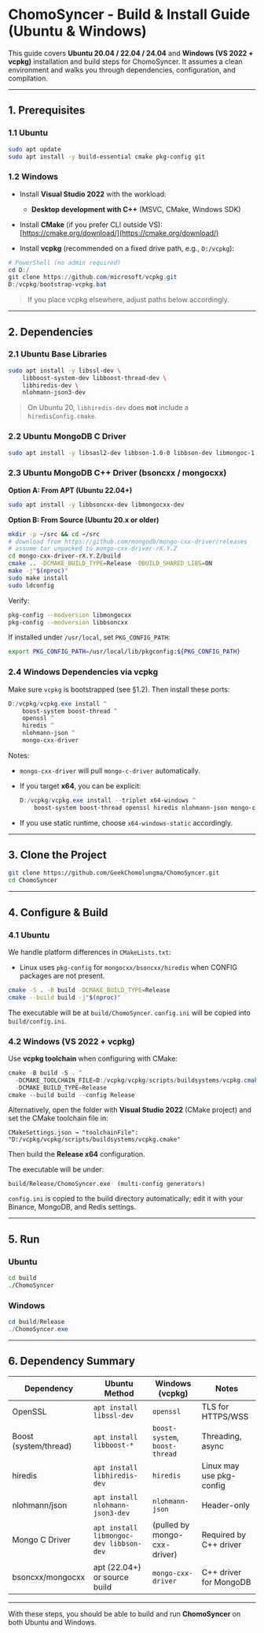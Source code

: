 # ChomoSyncer - Build & Install Guide (Ubuntu & Windows)

This guide covers **Ubuntu 20.04 / 22.04 / 24.04** and **Windows (VS 2022 + vcpkg)** installation and build steps for ChomoSyncer. It assumes a clean environment and walks you through dependencies, configuration, and compilation.

---

## 1. Prerequisites

### 1.1 Ubuntu

```bash
sudo apt update
sudo apt install -y build-essential cmake pkg-config git
```

### 1.2 Windows

* Install **Visual Studio 2022** with the workload:

  * **Desktop development with C++** (MSVC, CMake, Windows SDK)
* Install **CMake** (if you prefer CLI outside VS): [https://cmake.org/download/](https://cmake.org/download/)
* Install **vcpkg** (recommended on a fixed drive path, e.g., `D:/vcpkg`):

```powershell
# PowerShell (no admin required)
cd D:/
git clone https://github.com/microsoft/vcpkg.git
D:/vcpkg/bootstrap-vcpkg.bat
```

> If you place vcpkg elsewhere, adjust paths below accordingly.

---

## 2. Dependencies

### 2.1 Ubuntu Base Libraries

```bash
sudo apt install -y libssl-dev \
    libboost-system-dev libboost-thread-dev \
    libhiredis-dev \
    nlohmann-json3-dev
```

> On Ubuntu 20, `libhiredis-dev` does **not** include a `hiredisConfig.cmake`.

### 2.2 Ubuntu MongoDB C Driver

```bash
sudo apt install -y libsasl2-dev libbson-1.0-0 libbson-dev libmongoc-1.0-0 libmongoc-dev
```

### 2.3 Ubuntu MongoDB C++ Driver (bsoncxx / mongocxx)

**Option A: From APT (Ubuntu 22.04+)**

```bash
sudo apt install -y libbsoncxx-dev libmongocxx-dev
```

**Option B: From Source (Ubuntu 20.x or older)**

```bash
mkdir -p ~/src && cd ~/src
# download from https://github.com/mongodb/mongo-cxx-driver/releases
# assume tar unpacked to mongo-cxx-driver-rX.Y.Z
cd mongo-cxx-driver-rX.Y.Z/build
cmake .. -DCMAKE_BUILD_TYPE=Release -DBUILD_SHARED_LIBS=ON
make -j"$(nproc)"
sudo make install
sudo ldconfig
```

Verify:

```bash
pkg-config --modversion libmongocxx
pkg-config --modversion libbsoncxx
```

If installed under `/usr/local`, set `PKG_CONFIG_PATH`:

```bash
export PKG_CONFIG_PATH=/usr/local/lib/pkgconfig:${PKG_CONFIG_PATH}
```

### 2.4 Windows Dependencies via vcpkg

Make sure `vcpkg` is bootstrapped (see §1.2). Then install these ports:

```powershell
D:/vcpkg/vcpkg.exe install ^
    boost-system boost-thread ^
    openssl ^
    hiredis ^
    nlohmann-json ^
    mongo-cxx-driver
```

Notes:

* `mongo-cxx-driver` will pull `mongo-c-driver` automatically.
* If you target **x64**, you can be explicit:

  ```powershell
  D:/vcpkg/vcpkg.exe install --triplet x64-windows ^
      boost-system boost-thread openssl hiredis nlohmann-json mongo-cxx-driver
  ```
* If you use static runtime, choose `x64-windows-static` accordingly.

---

## 3. Clone the Project

```bash
git clone https://github.com/GeekChomolungma/ChomoSyncer.git
cd ChomoSyncer
```

---

## 4. Configure & Build

### 4.1 Ubuntu

We handle platform differences in `CMakeLists.txt`:

* Linux uses `pkg-config` for `mongocxx/bsoncxx/hiredis` when CONFIG packages are not present.

```bash
cmake -S . -B build -DCMAKE_BUILD_TYPE=Release
cmake --build build -j"$(nproc)"
```

The executable will be at `build/ChomoSyncer`.
`config.ini` will be copied into `build/config.ini`.

### 4.2 Windows (VS 2022 + vcpkg)

Use **vcpkg toolchain** when configuring with CMake:

```powershell
cmake -B build -S . ^
  -DCMAKE_TOOLCHAIN_FILE=D:/vcpkg/vcpkg/scripts/buildsystems/vcpkg.cmake ^
  -DCMAKE_BUILD_TYPE=Release
cmake --build build --config Release
```

Alternatively, open the folder with **Visual Studio 2022** (CMake project) and set the CMake toolchain file in:

```
CMakeSettings.json → "toolchainFile": "D:/vcpkg/vcpkg/scripts/buildsystems/vcpkg.cmake"
```

Then build the **Release x64** configuration.

The executable will be under:

```
build/Release/ChomoSyncer.exe  (multi-config generators)
```

`config.ini` is copied to the build directory automatically; edit it with your Binance, MongoDB, and Redis settings.

---

## 5. Run

### Ubuntu

```bash
cd build
./ChomoSyncer
```

### Windows

```powershell
cd build/Release
./ChomoSyncer.exe
```

---

## 6. Dependency Summary

| Dependency            | Ubuntu Method                           | Windows (vcpkg)                | Notes                    |
| --------------------- | --------------------------------------- | ------------------------------ | ------------------------ |
| OpenSSL               | `apt install libssl-dev`                | `openssl`                      | TLS for HTTPS/WSS        |
| Boost (system/thread) | `apt install libboost-*`                | `boost-system`, `boost-thread` | Threading, async         |
| hiredis               | `apt install libhiredis-dev`            | `hiredis`                      | Linux may use pkg-config |
| nlohmann/json         | `apt install nlohmann-json3-dev`        | `nlohmann-json`                | Header-only              |
| Mongo C Driver        | `apt install libmongoc-dev libbson-dev` | (pulled by mongo-cxx-driver)   | Required by C++ driver   |
| bsoncxx/mongocxx      | apt (22.04+) or source build            | `mongo-cxx-driver`             | C++ driver for MongoDB   |

---

With these steps, you should be able to build and run **ChomoSyncer** on both Ubuntu and Windows.

